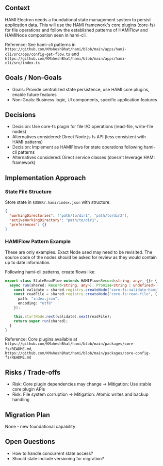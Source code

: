 ## Context
HAMI Electron needs a foundational state management system to persist application data. This will use the HAMI framework's core plugins (core-fs) for file operations and follow the established patterns of HAMIFlow and HAMINode composition seen in hami-cli.

Reference: See hami-cli patterns in `https://github.com/KMaheshBhat/hami/blob/main/apps/hami-cli/src/ops/config-get-flow.ts` and `https://github.com/KMaheshBhat/hami/blob/main/apps/hami-cli/src/index.ts`

## Goals / Non-Goals
- Goals: Provide centralized state persistence, use HAMI core plugins, enable future features
- Non-Goals: Business logic, UI components, specific application features

## Decisions
- Decision: Use core-fs plugin for file I/O operations (read-file, write-file nodes)
- Alternatives considered: Direct Node.js fs API (less consistent with HAMI patterns)
- Decision: Implement as HAMIFlows for state operations following hami-cli patterns
- Alternatives considered: Direct service classes (doesn't leverage HAMI framework)

## Implementation Approach

### State File Structure
Store state in `$USER/.hami/index.json` with structure:
```json
{
  "workingDirectories": ["path/to/dir1", "path/to/dir2"],
  "activeWorkingDirectory": "path/to/dir1",
  "preferences": {}
}
```

### HAMIFlow Pattern Example

These are only examples.  Exact Node used may need to be revisited.  The source code of the nodes should be asked for review as they would contain up to date information.

Following hami-cli patterns, create flows like:
```typescript
export class StateReadFlow extends HAMIFlow<Record<string, any>, {}> {
  async run(shared: Record<string, any>): Promise<string | undefined> {
    const validate = shared.registry.createNode("core-fs:validate-hami", {});
    const readFile = shared.registry.createNode("core-fs:read-file", {
      path: "index.json",
      encoding: "utf8"
    });

    this.startNode.next(validate).next(readFile);
    return super.run(shared);
  }
}
```

Reference: Core plugins available at `https://github.com/KMaheshBhat/hami/blob/main/packages/core-fs/README.md`, `https://github.com/KMaheshBhat/hami/blob/main/packages/core-config-fs/README.md`

## Risks / Trade-offs
- Risk: Core plugin dependencies may change → Mitigation: Use stable core plugin APIs
- Risk: File system corruption → Mitigation: Atomic writes and backup handling

## Migration Plan
None - new foundational capability

## Open Questions
- How to handle concurrent state access?
- Should state include versioning for migration?